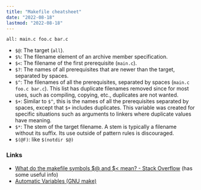 ```yaml
---
title: "Makefile cheatsheet"
date: "2022-08-18"
lastmod: "2022-08-18"
---
```


`all: main.c foo.c bar.c`
-   `$@`: The target (`all`).
-   `$%`: The filename element of an archive member specification.
-   `$<`: The filename of the first prerequisite (`main.c`).
-   `$?`: The names of all prerequisites that are newer than the target, separated by spaces.
-   `$^`: The filenames of all the prerequisites, separated by spaces (`main.c foo.c bar.c`). This list has duplicate filenames removed since for most uses, such as compiling, copying, etc., duplicates are not wanted.
-   `$+`: Similar to `$^`, this is the names of all the prerequisites separated by spaces, except that `$+` includes duplicates. This variable was created for specific situations such as arguments to linkers where duplicate values have meaning.
-   `$*`: The stem of the target filename. A stem is typically a filename without its suffix. Its use outside of pattern rules is discouraged.
- `$(@F)`: like `$(notdir $@)`

### Links
- [What do the makefile symbols $@ and $< mean? - Stack Overflow](https://stackoverflow.com/questions/3220277/what-do-the-makefile-symbols-and-mean) (has some useful info)
- [Automatic Variables (GNU make)](https://www.gnu.org/software/make/manual/html_node/Automatic-Variables.html)
